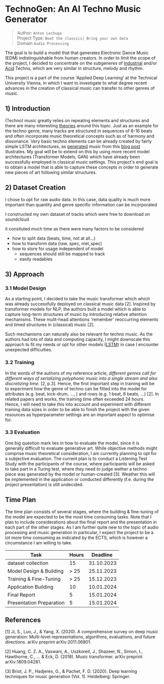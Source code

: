# TechnoGen: An AI Techno Music Generator

> Author: `Anton Lechuga` <br>
> Project Type: `Beat the classics| Bring your own data` <br>
> Domain `Audio Processing`

The goal is to build a model that that generates Electronic Dance Music (EDM) indistinguishable from human creators.
In order to limit the scope of the project, I decided to concentrate on the subgeneres of
[Industrial](https://en.wikipedia.org/wiki/Industrial_techno) and/or [Acid](https://en.wikipedia.org/wiki/Acid_techno)
Techno, which are very similar in structure, melody and rhythm.

This project is a part of the course 'Applied Deep Learning' at the Technical University Vienna,
in which I want to investigate to what degree recent advances in the creation of classical music can
transfer to other genres of music.

## 1) Introduction

(Techno) music greatly relies on repeating elements and structures and there are many
interesting [theories](https://www.youtube.com/watch?v=JcjT7zgs6cs) around this topic.
Just as an example for the techno genre, many tracks are structured in sequences of 8-16 beats
and often incorporate music theoretical concepts such as of harmony and dissonance.
Very basic techno elements can be already created by fairly simple LSTM architectures,
as [generated](http://www.youtube.com/watch?v=YOUTUBE_VIDEO_ID_HERE) music from this
[blog post](https://medium.com/@leesurkis/how-to-generate-techno-music-using-deep-learning-17c06910e1b3)
illustrates. My goal will be to extend on this by using more recent model architectures
(Transformer Models, GAN) which have already been successfully employed in classical music settings.
This project's end goal is to obtain a model that is able to capture these concepts in order to
generate new pieces of art following similar structures.

## 2) Dataset Creation

I chose to opt for raw audio data. 
In this case, data quality is much more important than quantity and genre specific information can be incorporated

I constructed my own dataset of tracks which were free to download on soundcloud

it consituted much time as there were many factors to be considered
- how to split data (beats, time, not at all...)
- how to transform data (raw, spec, mel_spec)
- how to store for usage independent of model
    - sequences should still be mapped to track
    - easily readables



## 3) Approach

### 3.1 Model Design

As a starting point, I decided to take the music transformer which which was already successfully deployed on classical music data [2].
Inspired by transformer models for NLP, the authors built a model which is able to
capture long-term structures of music by introducing relative attention mechanisms. These mulit-head attentions
'remember' reoccurring elements and timed structures in (classical) music [2].

Such mechanisms can naturally also be relevant for techno music. As the authors had lots of data and computing
capacity, I might downscale this approach to fit my needs or opt for other models ([LSTM](https://github.com/Skuldur/Classical-Piano-Composer)) in case
I encounter unexpected difficulties.

### 3.2 Training

In the words of the authors of my reference article, *different genres call for different ways of
serializing polyphonic music into a single stream and also discretizing time.* [2, p.3].
Hence, the first important step in training will be to experiment how the genre of techno
can be fitted into the model for attributes (e.g. beat, kick-drum, ..., ) and rows (e.g. 1 beat, 8 beats, ...) [2].
In related papers and works, the training time often exceeded 24 hours. Hence, I will need
to take this into account and experiment with different training data sizes in order to be
able to finish the project with the given resources as hyperparameter settings are an important aspect to optimise for.

### 3.3 Evaluation

One big question mark lies in how to evaluate the model, since it is generally difficult to
evaluate generative art. While objective methods might comprise music theoretical consideration,
I am currently planning to opt for a subjective evaluation. The current plan is to conduct a
Listening Test Study with the participants of the course, where participants will be asked to
take part in a Turing test, where they need to judge wether a techno piece was generated by the
model or human-created [3]. Weather this will be implemented in the application or conducted differently
(f.e. during the project presentation) is still undecided.

## Time Plan

The time plan consists of several stages, where the building & fine-tuning of the model are expected
to be the most time consuming tasks. Note that I plan to include considerations about the final report
and the presentation in each part of the other stages. As I am further quite new to the topic of audio processing
and music generation in particular, I expect the project to be a lot more time consuming as indicated by the
ECTS, which is however a circumstance I am willing to take.

| Task | Hours | Deadline |
| --- | --- | --- |
| dataset collection | 15 | 31.10.2023 |
| Model Design & Building| > 25  | 25.11.2023 |
| Training & Fine-Tuning| > 25 | 15.12.2023 |
| Application Building| 10 | 10.01.2024 |
| Final Report | 5 | 15.01.2024 |
| Presentation Preparation| 5 | 15.01.2024 |

## References

[1] Ji, S., Luo, J., & Yang, X. (2020).
A comprehensive survey on deep music generation: Multi-level representations, algorithms, evaluations, and future directions. arXiv preprint arXiv:2011.06801.

[2] Huang, C. Z. A., Vaswani, A., Uszkoreit, J., Shazeer, N., Simon, I., Hawthorne, C., ... & Eck, D. (2018).
Music transformer. arXiv preprint arXiv:1809.04281.

[3] Briot, J. P., Hadjeres, G., & Pachet, F. D. (2020). Deep learning techniques for music generation (Vol. 1).
Heidelberg: Springer.
